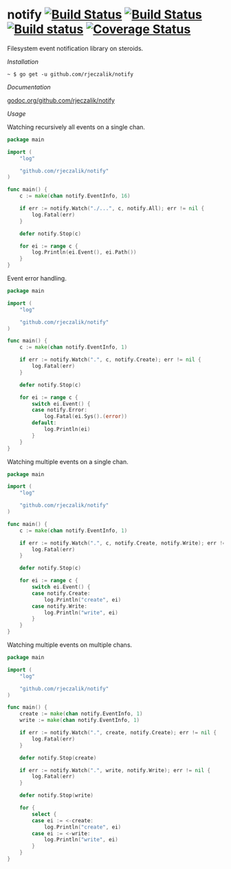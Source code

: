 notify [![Build Status](https://img.shields.io/travis/rjeczalik/notify/wip.svg)](https://travis-ci.org/rjeczalik/notify "linux_amd64") [![Build Status](https://img.shields.io/travis/rjeczalik/notify/osx.svg)](https://travis-ci.org/rjeczalik/notify "darwin_amd64") [![Build status](https://img.shields.io/appveyor/ci/rjeczalik/notify-246.svg)](https://ci.appveyor.com/project/rjeczalik/notify-246 "windows_amd64") [![Coverage Status](https://img.shields.io/coveralls/rjeczalik/notify/wip.svg)](https://coveralls.io/r/rjeczalik/notify?branch=wip)
======

Filesystem event notification library on steroids.

*Installation*

```
~ $ go get -u github.com/rjeczalik/notify
```

*Documentation*

[godoc.org/github.com/rjeczalik/notify](https://godoc.org/github.com/rjeczalik/notify)

*Usage*

Watching recursively all events on a single chan.

```go
package main

import (
	"log"

	"github.com/rjeczalik/notify"
)

func main() {
	c := make(chan notify.EventInfo, 16)

	if err := notify.Watch("./...", c, notify.All); err != nil {
		log.Fatal(err)
	}

	defer notify.Stop(c)

	for ei := range c {
		log.Println(ei.Event(), ei.Path())
	}
}
```

Event error handling.

```go
package main

import (
	"log"

	"github.com/rjeczalik/notify"
)

func main() {
	c := make(chan notify.EventInfo, 1)

	if err := notify.Watch(".", c, notify.Create); err != nil {
		log.Fatal(err)
	}

	defer notify.Stop(c)

	for ei := range c {
		switch ei.Event() {
		case notify.Error:
			log.Fatal(ei.Sys().(error))
		default:
			log.Println(ei)
		}
	}
}
```

Watching multiple events on a single chan.

```go
package main

import (
	"log"

	"github.com/rjeczalik/notify"
)

func main() {
	c := make(chan notify.EventInfo, 1)

	if err := notify.Watch(".", c, notify.Create, notify.Write); err != nil {
		log.Fatal(err)
	}

	defer notify.Stop(c)

	for ei := range c {
		switch ei.Event() {
		case notify.Create:
			log.Println("create", ei)
		case notify.Write:
			log.Println("write", ei)
		}
	}
}
```

Watching multiple events on multiple chans.

```go
package main

import (
	"log"

	"github.com/rjeczalik/notify"
)

func main() {
	create := make(chan notify.EventInfo, 1)
	write := make(chan notify.EventInfo, 1)

	if err := notify.Watch(".", create, notify.Create); err != nil {
		log.Fatal(err)
	}

	defer notify.Stop(create)

	if err := notify.Watch(".", write, notify.Write); err != nil {
		log.Fatal(err)
	}

	defer notify.Stop(write)

	for {
		select {
		case ei := <-create:
			log.Println("create", ei)
		case ei := <-write:
			log.Println("write", ei)
		}
	}
}
```
